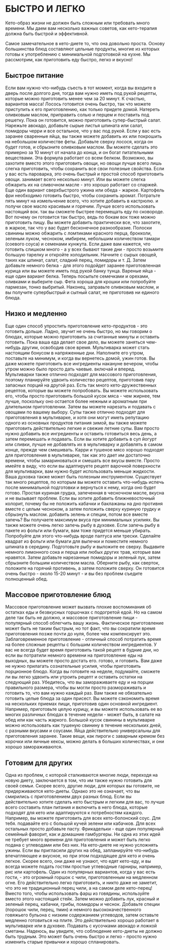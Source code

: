 # БЫСТРО И ЛЕГКО

Кето-образ жизни не должен быть сложным или требовать много времени. Мы даем вам несколько важных советов, как кето-терапия должна быть быстрой и эффективной.

Самое замечательное в кето-диете то, что она довольно проста. Основу большинства блюд составляют цельные продукты, многие из которых готовы к употреблению с минимальной подготовкой на кухне. Мы рассмотрим, как приготовить еду быстро, легко и вкусно!

## Быстрое питание

Если вам нужно что-нибудь съесть в тот момент, когда вы входите в дверь после долгого дня, тогда вам нужно иметь под рукой рецепты, которые можно приготовить менее чем за 20 минут. К счастью, вариантов масса!
Лосось готовится очень быстро, так что можете приступить к его приготовлению, как только придете домой. Натереть оливковым маслом, приправить солью и перцем и поставить под решетку. Пока он готовится, можно приготовить супер-быстрый салат. Нарежьте авокадо, добавьте сырые листья шпината или салат, помидоры черри и все остальное, что у вас под рукой. Если у вас есть заранее сваренные яйца, вы также можете добавить их или покрошить на небольшом количестве феты. Добавьте сверху лосося, когда он будет готов, и сбрызните оливковым маслом. Вы можете сделать это примерно за 10 минут от начала до конца, и он богат питательными веществами.
Эта формула работает со всем белком. Возможно, вы захотите вместо этого приготовить овощи, но овощи лучше всего лишь слегка приготовить, чтобы сохранить все свои полезные свойства. Если у вас есть пароварка, это очень быстрый и простой способ приготовить овощи. занимает всего несколько минут. Или вы можете слегка обжарить их на сливочном масле - это хорошо работает со спаржей.
Еще один вариант сверхбыстрого ужина или обеда - жаркое. Картофель фри необходимо готовить быстро, чтобы сохранить аромат. Потратьте пять минут на измельчение всего, что хотите добавить в кастрюлю. и получи свое масло красивым и горячим. Лучше всего использовать настоящий вок. так вы сможете быстрее перемещать еду по сковороде. Вот почему он готовится так быстро, ведь по бокам вок тоже можно приготовить пищу. Вы можете добавить практически все, что захотите, в жаркое, так что у вас будет бесконечное разнообразие. Полоски свинины можно обжарить с ломтиками красного перца, брокколи, зеленым луком, чесноком, имбирем, небольшим количеством тамари (соевого соуса) и семенами кунжута.
Если даже вам кажется, что готовить слишком много - а у всех бывают такие дни - просто возьмите большую тарелку и откройте холодильник. Начните с сырых овощей, таких как шпинат, салат, сладкий перец, помидоры и т. Д. Затем добавьте немного белка - для этого подойдет заранее приготовленная курица или вы можете иметь под рукой банку тунца. Вареные яйца - еще один вариант белка. Теперь посыпьте семечками и орехами, оливками и выберите сыр. Фета хороша для крошки или попробуйте пармезан, тонко выбритый. Наконец, заправьте оливковым маслом, и вы получите супербыстрый и сытный салат, не приготовив ни единого блюда.



## Низко и медленно

Еще один способ упростить приготовление кето-продуктов - это готовить дольше. Ладно, звучит не очень быстро, но мы говорим о блюдах, которые можно приготовить за считанные минуты и оставить готовить. Пока ваша еда делает свое дело, вы можете заняться чем-нибудь другим, освободив свое время.
Мультиварка может стать настоящим бонусом в напряженные дни. Наполните его утром, поставьте на минимум, и когда вы вернетесь домой, ужин готов. Вы даже можете приготовить все ингредиенты накануне вечером, чтобы утром можно было просто дать чаевые. включай и вперед. Мультиварки также отлично подходят для массового приготовления, поэтому планируйте удвоить количество рецептов, приготовив пару запасных порций на другой раз.
Есть так много кето-дружественных рецептов, которые вы можете попробовать. Вы можете использовать его, чтобы просто приготовить большой кусок мяса - чем жирнее, тем лучше, поскольку оно остается более нежным и ароматным при длительном приготовлении. Затем вы можете нарезать и подавать с овощами по вашему выбору.
Супы также отлично подходят для приготовления в мультиварке, и хотя они могут иметь репутацию одного из основных продуктов питания зимой, вы также можете приготовить действительно легкие и свежие летние супы. Вам просто нужно добавить все ингредиенты и оставить готовиться весь день, а затем перемешать и подавать. Если вы хотите добавить в суп йогурт или сливки, лучше не добавлять их в мультиварку и добавлять в самом конце, прежде чем смешивать.
Карри и тушеное мясо хорошо подходят для приготовления в мультиварке, так как это дает им достаточно времени, чтобы замариноваться и смешать все вкусы вместе. Просто имейте в виду, что если вы адаптируете рецепт варочной поверхности для мультиварки, вам нужно будет использовать меньше жидкости.
Ваша духовка также может быть полезным инструментом. Существует так много рецептов, по которым вы можете оставить что-нибудь испечь после минимальной подготовки и вернуться к нему, когда оно будет готово. Простая куриная грудка, запеченная в чесночном масле, вкусна и не вызывает проблем. Если вы хотите добавить ближневосточный колорит, почему бы не положить кабачки и баклажаны на дно противня вместе с целым чесноком, а затем положить сверху куриную грудку и сбрызнуть маслом. добавить зелень и специи, потом все вместе запечь? Вы получаете максимум вкуса при минимальных усилиях.
Вы также можете очень легко запечь рыбу в духовке. Если запечь рыбу в пакете из фольги или бумаги, вам тоже придется меньше убирать. Попробуйте для этого что-нибудь вроде палтуса или трески. Сделайте квадрат из фольги или бумаги для выпечки и поместите немного шпината в середину. Подготовьте рыбу и выложите ее сверху. Выдавите немного лимонного сока и перца или любых других трав, которые вам нравятся. Затем добавьте нарезанные помидоры и зеленый лук, затем сбрызните большим количеством масла. Оберните рыбу, как сверток, положите на горячий противень, а затем положите сверху. Он готовится очень быстро - около 15-20 минут - и вы без проблем съедите полноценный обед.



## Массовое приготовление блюд

Массовое приготовление может вызвать плохие воспоминания об остатках еды и безвкусных горшочках с подогретой едой. Но на самом деле так быть не должно, и массовое приготовление пищи - популярный способ облегчить вашу жизнь.
Фактическое приготовление может быть не таким быстрым, но тот факт, что вы сократили время приготовления позже почти до нуля, более чем компенсирует это. Заблаговременное приготовление - отличный способ потратить время на более сложные рецепты с большим количеством ингредиентов. У вас не всегда будет время приготовить такой рецепт в будние дни, но если вы потратили немного времени на приготовление еды на выходных, вы можете просто достать его. готово, и готовить. Вам даже не нужно прилагать сознательные усилия, чтобы приготовить порционное блюдо. Когда вы готовите на неделе, подумайте, сможете ли вы легко удвоить или утроить рецепт и оставить остатки на следующий раз. Убедитесь, что вы замораживаете еду и на порции правильного размера, чтобы вы могли просто размораживать и готовить то, что вам нужно каждый раз.
Вам также не обязательно готовить целые блюда за один присест. Вы можете сэкономить время на нескольких приемах пищи, приготовив один основной ингредиент. Например, приготовьте целую курицу, и вы можете использовать ее во многих различных блюдах в течение недели - может быть, в салате на обед или как часть жаркого. Большой кусок свинины в мультиварке можно использовать как тушеную свинину в течение нескольких дней, с разными вкусами и соусами. Яйца действительно универсальны для приготовления заранее. Такие вещи, как пироги с заварным кремом без корочки или яичные кексы, можно делать в больших количествах, и они хорошо замораживаются.

## Готовим для других

Одна из проблем, с которой сталкиваются многие люди, переходя на новую диету, заключается в том, что им также нужно готовить для своей семьи. Скорее всего, другие люди, для которых вы готовите, не придерживаются кето-диеты. Однако это не означает, что вы смирились с приготовлением двух разных блюд.
Если вы действительно хотите сделать кето быстрым и легким для вас, то лучше всего составить план питания и включить в него блюда, которые подходят для кето или адаптируются к потребностям каждого. Например, вы можете приготовить для всех кето-болонский соус. Для тебя. подавайте его с большой кучей зелени или кабачков. Для всех остальных просто добавьте пасту. Фрикадельки - еще один популярный семейный фаворит, как и домашние гамбургеры. Ни одна из этих идей не требует много времени для приготовления и может быть легко подана с углеводами или без них. На кето-диете не нужно усложнять ужины. Если вы пригласили других на обед, запланируйте что-нибудь впечатляющее и вкусное, но при этом подходящее для кето и очень легкое. Скорее всего, они даже не узнают, что едят кето-еду, и вы всегда можете подать гостям простые углеводные гарниры, например, рис или картофель.
Один из популярных вариантов, когда у вас есть гости, - это огромный горшок с чили, приготовленным на медленном огне. Его действительно легко приготовить, и никто даже не заметит, что это не традиционный перец чили, а на самом деле кето-перец! Вместо того, чтобы использовать фарш из говядины, используйте вместо этого настоящий стейк. Затем можно добавить лук, красный и зеленый перец, кабачки, грибы, помидоры и чеснок. Добавьте специи (порошок чили, перец, тмин) и немного высококачественного говяжьего бульона с низким содержанием углеводов, затем оставьте медленно готовиться на плите. Это действительно хорошо работает в мультиварке или в духовке. Подавать с кусочками авокадо и ложкой сметаны.
Надеюсь, вы увидите, что соблюдение кето-диеты не должно быть трудным. Это может быть очень быстро и легко - просто нужно изменить старые привычки и хорошо спланировать.
